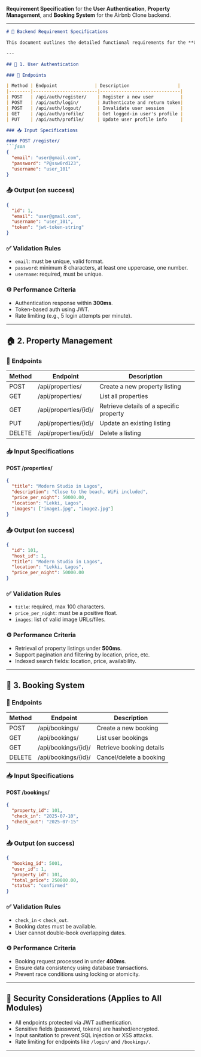 **Requirement Specification** for the **User Authentication**, **Property Management**, and **Booking System** for the Airbnb Clone backend.

---

````markdown
# 📄 Backend Requirement Specifications

This document outlines the detailed functional requirements for the **User Authentication**, **Property Management**, and **Booking System** modules. Each section includes API endpoints, input/output formats, validation rules, and performance expectations.

---

## 🔐 1. User Authentication

### 🔧 Endpoints

| Method | Endpoint              | Description                  |
|--------|------------------------|------------------------------|
| POST   | /api/auth/register/    | Register a new user          |
| POST   | /api/auth/login/       | Authenticate and return token|
| POST   | /api/auth/logout/      | Invalidate user session      |
| GET    | /api/auth/profile/     | Get logged-in user's profile |
| PUT    | /api/auth/profile/     | Update user profile info     |

### 📥 Input Specifications

#### POST /register/
```json
{
  "email": "user@gmail.com",
  "password": "P@ssw0rd123",
  "username": "user_101"
}
````

### 📤 Output (on success)

```json
{
  "id": 1,
  "email": "user@gmail.com",
  "username": "user_101",
  "token": "jwt-token-string"
}
```

### ✅ Validation Rules

* `email`: must be unique, valid format.
* `password`: minimum 8 characters, at least one uppercase, one number.
* `username`: required, must be unique.

### ⚙️ Performance Criteria

* Authentication response within **300ms**.
* Token-based auth using JWT.
* Rate limiting (e.g., 5 login attempts per minute).

---

## 🏠 2. Property Management

### 🔧 Endpoints

| Method | Endpoint              | Description                             |
| ------ | --------------------- | --------------------------------------- |
| POST   | /api/properties/      | Create a new property listing           |
| GET    | /api/properties/      | List all properties                     |
| GET    | /api/properties/{id}/ | Retrieve details of a specific property |
| PUT    | /api/properties/{id}/ | Update an existing listing              |
| DELETE | /api/properties/{id}/ | Delete a listing                        |

### 📥 Input Specifications

#### POST /properties/

```json
{
  "title": "Modern Studio in Lagos",
  "description": "Close to the beach, WiFi included",
  "price_per_night": 50000.00,
  "location": "Lekki, Lagos",
  "images": ["image1.jpg", "image2.jpg"]
}
```

### 📤 Output (on success)

```json
{
  "id": 101,
  "host_id": 1,
  "title": "Modern Studio in Lagos",
  "location": "Lekki, Lagos",
  "price_per_night": 50000.00
}
```

### ✅ Validation Rules

* `title`: required, max 100 characters.
* `price_per_night`: must be a positive float.
* `images`: list of valid image URLs/files.

### ⚙️ Performance Criteria

* Retrieval of property listings under **500ms**.
* Support pagination and filtering by location, price, etc.
* Indexed search fields: location, price, availability.

---

## 🧾 3. Booking System

### 🔧 Endpoints

| Method | Endpoint            | Description              |
| ------ | ------------------- | ------------------------ |
| POST   | /api/bookings/      | Create a new booking     |
| GET    | /api/bookings/      | List user bookings       |
| GET    | /api/bookings/{id}/ | Retrieve booking details |
| DELETE | /api/bookings/{id}/ | Cancel/delete a booking  |

### 📥 Input Specifications

#### POST /bookings/

```json
{
  "property_id": 101,
  "check_in": "2025-07-10",
  "check_out": "2025-07-15"
}
```

### 📤 Output (on success)

```json
{
  "booking_id": 5001,
  "user_id": 1,
  "property_id": 101,
  "total_price": 250000.00,
  "status": "confirmed"
}
```

### ✅ Validation Rules

* `check_in` < `check_out`.
* Booking dates must be available.
* User cannot double-book overlapping dates.

### ⚙️ Performance Criteria

* Booking request processed in under **400ms**.
* Ensure data consistency using database transactions.
* Prevent race conditions using locking or atomicity.

---

## 🔐 Security Considerations (Applies to All Modules)

* All endpoints protected via JWT authentication.
* Sensitive fields (password, tokens) are hashed/encrypted.
* Input sanitation to prevent SQL injection or XSS attacks.
* Rate limiting for endpoints like `/login/` and `/bookings/`.

---

